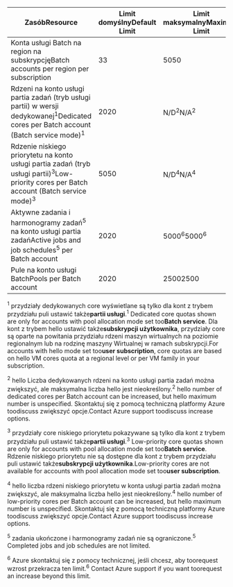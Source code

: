 | <span data-ttu-id="63043-101">**Zasób**</span><span class="sxs-lookup"><span data-stu-id="63043-101">**Resource**</span></span> | <span data-ttu-id="63043-102">**Limit domyślny**</span><span class="sxs-lookup"><span data-stu-id="63043-102">**Default Limit**</span></span> | <span data-ttu-id="63043-103">**Limit maksymalny**</span><span class="sxs-lookup"><span data-stu-id="63043-103">**Maximum Limit**</span></span> |
| --- | --- | --- |
| <span data-ttu-id="63043-104">Konta usługi Batch na region na subskrypcję</span><span class="sxs-lookup"><span data-stu-id="63043-104">Batch accounts per region per subscription</span></span> | <span data-ttu-id="63043-105">3</span><span class="sxs-lookup"><span data-stu-id="63043-105">3</span></span> |<span data-ttu-id="63043-106">50</span><span class="sxs-lookup"><span data-stu-id="63043-106">50</span></span> |
| <span data-ttu-id="63043-107">Rdzeni na konto usługi partia zadań (tryb usługi partii) w wersji dedykowanej<sup>1</sup></span><span class="sxs-lookup"><span data-stu-id="63043-107">Dedicated cores per Batch account (Batch service mode)<sup>1</sup></span></span> | <span data-ttu-id="63043-108">20</span><span class="sxs-lookup"><span data-stu-id="63043-108">20</span></span> | <span data-ttu-id="63043-109">N/D<sup>2</sup></span><span class="sxs-lookup"><span data-stu-id="63043-109">N/A<sup>2</sup></span></span> |
| <span data-ttu-id="63043-110">Rdzenie niskiego priorytetu na konto usługi partia zadań (tryb usługi partii)<sup>3</sup></span><span class="sxs-lookup"><span data-stu-id="63043-110">Low-priority cores per Batch account (Batch service mode)<sup>3</sup></span></span> | <span data-ttu-id="63043-111">50</span><span class="sxs-lookup"><span data-stu-id="63043-111">50</span></span> | <span data-ttu-id="63043-112">N/D<sup>4</sup></span><span class="sxs-lookup"><span data-stu-id="63043-112">N/A<sup>4</sup></span></span> |
| <span data-ttu-id="63043-113">Aktywne zadania i harmonogramy zadań<sup>5</sup> na konto usługi partia zadań</span><span class="sxs-lookup"><span data-stu-id="63043-113">Active jobs and job schedules<sup>5</sup> per Batch account</span></span> | <span data-ttu-id="63043-114">20</span><span class="sxs-lookup"><span data-stu-id="63043-114">20</span></span> | <span data-ttu-id="63043-115">5000<sup>6</sup></span><span class="sxs-lookup"><span data-stu-id="63043-115">5000<sup>6</sup></span></span> |
| <span data-ttu-id="63043-116">Pule na konto usługi Batch</span><span class="sxs-lookup"><span data-stu-id="63043-116">Pools per Batch account</span></span> | <span data-ttu-id="63043-117">20</span><span class="sxs-lookup"><span data-stu-id="63043-117">20</span></span> | <span data-ttu-id="63043-118">2500</span><span class="sxs-lookup"><span data-stu-id="63043-118">2500</span></span> |

<span data-ttu-id="63043-119"><sup>1</sup> przydziały dedykowanych core wyświetlane są tylko dla kont z trybem przydziału puli ustawić także**partii usługi**.</span><span class="sxs-lookup"><span data-stu-id="63043-119"><sup>1</sup> Dedicated core quotas shown are only for accounts with pool allocation mode set too**Batch service**.</span></span> <span data-ttu-id="63043-120">Dla kont z trybem hello ustawić także**subskrypcji użytkownika**, przydziały core są oparte na powitania przydziału rdzeni maszyn wirtualnych na poziomie regionalnym lub na rodzinę maszyny Wirtualnej w ramach subskrypcji.</span><span class="sxs-lookup"><span data-stu-id="63043-120">For accounts with hello mode set too**user subscription**, core quotas are based on hello VM cores quota at a regional level or per VM family in your subscription.</span></span>

<span data-ttu-id="63043-121"><sup>2</sup> hello Liczba dedykowanych rdzeni na konto usługi partia zadań można zwiększyć, ale maksymalna liczba hello jest nieokreślony.</span><span class="sxs-lookup"><span data-stu-id="63043-121"><sup>2</sup> hello number of dedicated cores per Batch account can be increased, but hello maximum number is unspecified.</span></span> <span data-ttu-id="63043-122">Skontaktuj się z pomocą techniczną platformy Azure toodiscuss zwiększyć opcje.</span><span class="sxs-lookup"><span data-stu-id="63043-122">Contact Azure support toodiscuss increase options.</span></span>

<span data-ttu-id="63043-123"><sup>3</sup> przydziały core niskiego priorytetu pokazywane są tylko dla kont z trybem przydziału puli ustawić także**partii usługi**.</span><span class="sxs-lookup"><span data-stu-id="63043-123"><sup>3</sup> Low-priority core quotas shown are only for accounts with pool allocation mode set too**Batch service**.</span></span> <span data-ttu-id="63043-124">Rdzenie niskiego priorytetu nie są dostępne dla kont z trybem przydziału puli ustawić także**subskrypcji użytkownika**.</span><span class="sxs-lookup"><span data-stu-id="63043-124">Low-priority cores are not available for accounts with pool allocation mode set too**user subscription**.</span></span>

<span data-ttu-id="63043-125"><sup>4</sup> hello liczba rdzeni niskiego priorytetu w konta usługi partia zadań można zwiększyć, ale maksymalna liczba hello jest nieokreślony.</span><span class="sxs-lookup"><span data-stu-id="63043-125"><sup>4</sup> hello number of low-priority cores per Batch account can be increased, but hello maximum number is unspecified.</span></span> <span data-ttu-id="63043-126">Skontaktuj się z pomocą techniczną platformy Azure toodiscuss zwiększyć opcje.</span><span class="sxs-lookup"><span data-stu-id="63043-126">Contact Azure support toodiscuss increase options.</span></span>

<span data-ttu-id="63043-127"><sup>5</sup> zadania ukończone i harmonogramy zadań nie są ograniczone.</span><span class="sxs-lookup"><span data-stu-id="63043-127"><sup>5</sup> Completed jobs and job schedules are not limited.</span></span>

<span data-ttu-id="63043-128"><sup>6</sup> Azure skontaktuj się z pomocy technicznej, jeśli chcesz, aby toorequest wzrost przekracza ten limit.</span><span class="sxs-lookup"><span data-stu-id="63043-128"><sup>6</sup> Contact Azure support if you want toorequest an increase beyond this limit.</span></span>
